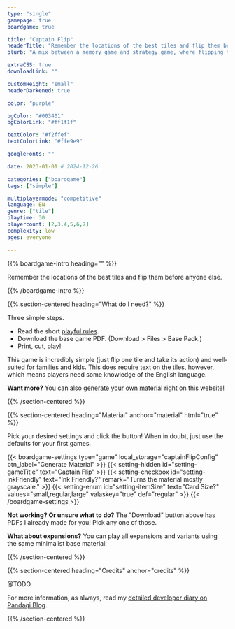 ```yaml
---
type: "single"
gamepage: true
boardgame: true

title: "Captain Flip"
headerTitle: "Remember the locations of the best tiles and flip them before anyone else."
blurb: "A mix between a memory game and strategy game, where flipping tiles gives you actions, and scoring the tiles you wanted is a challenge."

extraCSS: true
downloadLink: ""

customHeight: "small"
headerDarkened: true

color: "purple"

bgColor: "#003401"
bgColorLink: "#ff1f1f"

textColor: "#f2ffef"
textColorLink: "#ffe9e9"

googleFonts: ""

date: 2023-01-01 # 2024-12-26

categories: ["boardgame"]
tags: ["simple"]

multiplayermode: "competitive"
language: EN
genre: ["tile"]
playtime: 30
playercount: [2,3,4,5,6,7]
complexity: low
ages: everyone

---
```


{{% boardgame-intro heading="" %}}

Remember the locations of the best tiles and flip them before anyone else.

{{% /boardgame-intro %}}

{{% section-centered heading="What do I need?" %}}

Three simple steps.
* Read the short [playful rules](rules).
* Download the base game PDF. (Download > Files > Base Pack.)
* Print, cut, play!

This game is incredibly simple (just flip one tile and take its action) and well-suited for families and kids. This does require text on the tiles, however, which means players need some knowledge of the English language.

**Want more?** You can also [generate your own material](#material) right on this website!

{{% /section-centered %}}

{{% section-centered heading="Material" anchor="material" html="true" %}}

<p>Pick your desired settings and click the button! When in doubt, just use the defaults for your first games.</p>

{{< boardgame-settings type="game" local_storage="captainFlipConfig" btn_label="Generate Material" >}}
	{{< setting-hidden id="setting-gameTitle" text="Captain Flip" >}}
  {{< setting-checkbox id="setting-inkFriendly" text="Ink Friendly?" remark="Turns the material mostly grayscale." >}}
  {{< setting-enum id="setting-itemSize" text="Card Size?" values="small,regular,large" valaskey="true" def="regular" >}}
{{< /boardgame-settings >}}

<p class="settings-remark"><strong>Not working? Or unsure what to do?</strong> The "Download" button above has PDFs I already made for you! Pick any one of those.</p>

<p class="settings-remark"><strong>What about expansions?</strong> You can play all expansions and variants using the same minimalist base material!</p>

{{% /section-centered %}}

{{% section-centered heading="Credits" anchor="credits" %}}

@TODO

For more information, as always, read my [detailed developer diary on Pandaqi Blog](/blog/boardgames/captain-flip/).

{{% /section-centered %}}